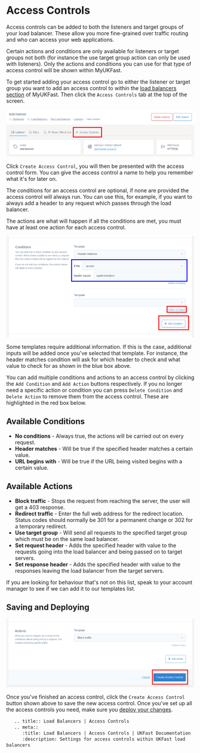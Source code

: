# Access Controls

Access controls can be added to both the listeners and target groups of your load balancer. These allow you more fine-grained over traffic routing and who can access your web applications.

Certain actions and conditions are only available for listeners or target groups not both (for instance the use target group action can only be used with listeners). Only the actions and conditions you can use for that type of access control will be shown within MyUKFast.

To get started adding your access control go to either the listener or target group you want to add an access control to within the [load balancers section](https://my.ukfast.co.uk/load-balancers) of MyUKFast. Then click the `Access Controls` tab at the top of the screen.

![Access Controls Tab](../files/access_controls_1_small.png)

Click `Create Access Control`, you will then be presented with the access control form. You can give the access control a name to help you remember what it's for later on.

The conditions for an access control are optional, if none are provided the access control will always run. You can use this, for example, if you want to always add a header to any request which passes through the load balancer.

The actions are what will happen if all the conditions are met, you must have at least one action for each access control.

![Adding / Removing Rules](../files/access_controls_2_small.png)

Some templates require additional information. If this is the case, additional inputs will be added once you've selected that template. For instance, the header matches condition will ask for which header to check and what value to check for as shown in the blue box above.

You can add multiple conditions and actions to an access control by clicking the `Add Condition` and `Add Action` buttons respectively. If you no longer need a specific action or condition you can press `Delete Condition` and `Delete Action` to remove them from the access control. These are highlighted in the red box below.

## Available Conditions

* **No conditions** - Always true, the actions will be carried out on every request.
* **Header matches** - Will be true if the specified header matches a certain value.
* **URL begins with** - Will be true if the URL being visited begins with a certain value.

## Available Actions

* **Block traffic** - Stops the request from reaching the server, the user will get a 403 response.
* **Redirect traffic** - Enter the full web address for the redirect location. Status codes should normally be 301 for a permanent change or 302 for a temporary redirect.
* **Use target group** - Will send all requests to the specified target group which must be on the same load balancer.
* **Set request header** - Adds the specified header with value to the requests going into the load balancer and being passed on to target servers.
* **Set response header** -  Adds the specified header with value to the responses leaving the load balancer from the target servers.

If you are looking for behaviour that's not on this list, speak to your account manager to see if we can add it to our templates list.

## Saving and Deploying

![Saving Access Controls](../files/access_controls_3_small.png)

Once you've finished an access control, click the `Create Access Control` button shown above to save the new access control. Once you've set up all the access controls you need, make sure you [deploy your changes](../deploying-changes.html).

```eval_rst
   .. title:: Load Balancers | Access Controls
   .. meta::
      :title: Load Balancers | Access Controls | UKFast Documentation
      :description: Settings for access controls within UKFast load balancers
```